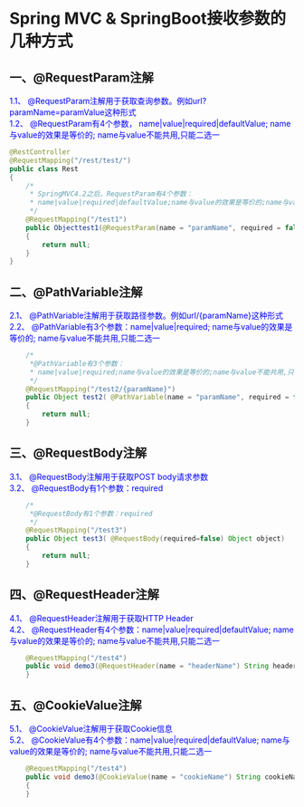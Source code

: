 # Spring MVC & SpringBoot接收参数的几种方式 #
## 一、@RequestParam注解 #
<font color=blue>1.1、 @RequestParam注解用于获取查询参数。例如url?paramName=paramValue这种形式  </font>\
<font color=blue>1.2、 @RequestParam有4个参数， name|value|required|defaultValue;  name与value的效果是等价的; name与value不能共用,只能二选一</font>
``` java
@RestController
@RequestMapping("/rest/test/")
public class Rest
{
    /*
     * SpringMVC4.2之后，RequestParam有4个参数：
     * name|value|required|defaultValue;name与value的效果是等价的;name与value不能共用,只能二选一
     */
    @RequestMapping("/test1")
    public Objecttest1(@RequestParam(name = "paramName", required = false, defaultValue = "") String paramName)
    {
        return null;
    }
}
```
## 二、@PathVariable注解 #
<font color=blue>2.1、 @PathVariable注解用于获取路径参数。例如url/{paramName}这种形式 </font>\
<font color=blue>2.2、 @PathVariable有3个参数：name|value|required; name与value的效果是等价的; name与value不能共用,只能二选一 </font>
``` java
    /*
     *@PathVariable有3个参数：
     * name|value|required;name与value的效果是等价的;name与value不能共用,只能二选一
     */
    @RequestMapping("/test2/{paramName}")
    public Object test2( @PathVariable(name = "paramName", required = false) String paramName)
    {
        return null;
    }
```
## 三、@RequestBody注解 #
<font color=blue>3.1、 @RequestBody注解用于获取POST body请求参数 </font>\
<font color=blue>3.2、 @RequestBody有1个参数：required</font>
``` java
    /*
     *@RequestBody有1个参数：required
     */
    @RequestMapping("/test3")
    public Object test3( @RequestBody(required=false) Object object)
    {
        return null;
    }
```
## 四、@RequestHeader注解 #
<font color=blue>4.1、 @RequestHeader注解用于获取HTTP Header</font>\
<font color=blue>4.2、 @RequestHeader有4个参数：name|value|required|defaultValue;  name与value的效果是等价的; name与value不能共用,只能二选一</font>
```java
    @RequestMapping("/test4")
    public void demo3(@RequestHeader(name = "headerName") String headerName) {
    }
```
## 五、@CookieValue注解 # 
<font color=blue>5.1、 @CookieValue注解用于获取Cookie信息</font>\
<font color=blue>5.2、 @CookieValue有4个参数：name|value|required|defaultValue;  name与value的效果是等价的; name与value不能共用,只能二选一</font>
```java
    @RequestMapping("/test4")
    public void demo3(@CookieValue(name = "cookieName") String cookieName)
    {
    }
```